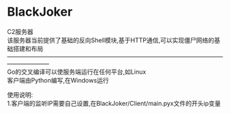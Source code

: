 # BlackJoker  
C2服务器  
该服务器当前提供了基础的反向Shell模块,基于HTTP通信,可以实现僵尸网络的基础搭建和布局    
———————————————————————————————————————————  
Go的交叉编译可以使服务端运行在任何平台,如Linux  
客户端由Python编写,在Windows运行  
  
使用说明:  
1.客户端的监听IP需要自己设置,在BlackJoker/Client/main.pyx文件的开头ip变量

